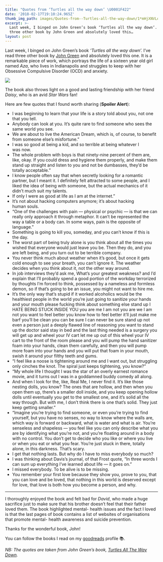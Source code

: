 ```yaml
---
title: "Quotes from ‘Turtles all the way down’ \U0001F422"
date: '2018-02-17T19:10:24.965Z'
thumb_img_path: images/Quotes-from--Turtles-all-the-way-down/1*mHjXNVLdKPzmdwNXXqmA2w.jpeg
excerpt: >-
  Last week, I binged on John Green’s book ‘Turtles all the way down’. I’ve read
  three other book by John Green and absolutely loved this…
layout: post
---
```

Last week, I binged on John Green’s book _‘Turtles all the way down’._ I’ve read three other book by [John Green](http://www.johngreenbooks.com/books/) and absolutely loved this one. It is a remarkable piece of work, which portrays the life of a sixteen year old girl named _Aza_, who lives in Indianapolis and struggles to keep with her Obsessive Compulsive Disorder (OCD) and anxiety.

![](/images/Quotes-from--Turtles-all-the-way-down/1*mHjXNVLdKPzmdwNXXqmA2w.jpeg)

The book also throws light on a good and lasting friendship with her friend _Daisy_, who is an avid _Star Wars_ fan!

Here are few quotes that I found worth sharing (**Spoiler Alert**):

* I was beginning to learn that your life is a story told about you, not one that you tell.
* Anybody can look at you. It’s quite rare to find someone who sees the same world you see.
* We are about to live the American Dream, which is, of course, to benefit from someone else’s misfortune.”
* I was so good at being a kid, and so terrible at being whatever I was now.
* The whole problem with boys is that ninety-nine percent of them are, like, okay. If you could dress and hygiene them properly, and make them stand up straight and listen to you and not be dumbasses, they’d be totally acceptable.”
* I know people often say that when secretly looking for a romantic partner, but I meant it. I definitely felt attracted to some people, and I liked the idea of being with someone, but the actual mechanics of it didn’t much suit my talents.
* If only I were as good at life as I am at the internet.”
* It’s not about hacking computers anymore; it’s about hacking human souls.
* “One of the challenges with pain — physical or psychic — is that we can really only approach it through metaphor. It can’t be represented the way a table or a body can. In some ways, pain is the opposite of language.”
* Something is going to kill you, someday, and you can’t know if this is the day.
* The worst part of being truly alone is you think about all the times you wished that everyone would just leave you be. Then they do, and you are left being, and you turn out to be terrible company.
* You never think much about weather when it’s good, but once it gets cold enough to see your breath, you can’t ignore it. The weather decides when you think about it, not the other way around.
* In job interviews they’d ask me, What’s your greatest weakness? and I’d explain that I’ll probably spend a good portion of the workday terrorized by thoughts I’m forced to think, possessed by a nameless and formless demon, so if that’s going to be an issue, you might not want to hire me.
* It’s the only way that’s stupid if it worked alcoholics would be the healthiest people in the world you’re just going to sanitize your hands and your mouth please fucking think about something else stand up I HATE BEING STUCK INSIDE YOU you are me I am not you are we I am not you want to feel better you know how to feel better it’ll just make me barf you’ll be clean you can be sure I can never be sure stand up not even a person just a deeply flawed line of reasoning you want to stand up the doctor said stay in bed and the last thing needed is a surgery you will get up and wheel your IV cart let me up out of this wheel your IV cart to the front of the room please and you will pump the hand sanitizer foam into your hands, clean them carefully, and then you will pump more foam into your hands and you will put that foam in your mouth, swish it around your filthy teeth and gums.
* “I feel like a noose is tightening around me and I want out, but struggling only cinches the knot. The spiral just keeps tightening, you know?”
* “My whole life I thought I was the star of an overly earnest romance movie, and it turns out I was in a goddamned buddy comedy all along.
* And when I look for the, like, Real Me, I never find it. It’s like those nesting dolls, you know? The ones that are hollow, and then when you open them up, there’s a smaller doll inside, and you keep opening hollow dolls until eventually you get to the smallest one, and it’s solid all the way through. But with me, I don’t think there is one that’s solid. They just keep getting smaller.”
* “Imagine you’re trying to find someone, or even you’re trying to find yourself, but you have no senses, no way to know where the walls are, which way is forward or backward, what is water and what is air. You’re senseless and shapeless — you feel like you can only describe what you are by identifying what you’re not, and you’re floating around in a body with no control. You don’t get to decide who you like or where you live or when you eat or what you fear. You’re just stuck in there, totally alone, in this darkness. That’s scary.
* I get that nothing lasts. But why do I have to miss everybody so much?
* I was thinking about Davis’s journal, of that Frost quote, “In three words I can sum up everything I’ve learned about life — it goes on.”
* I missed everybody. To be alive is to be missing.
* You remember your first love because they show you, prove to you, that you can love and be loved, that nothing in this world is deserved except for love, that love is both how you become a person, and why.

----
I thoroughly enjoyed the book and felt bad for _David_, who made a huge sacrifice just to make sure that his brother doesn’t feel that their father loved them. The book highlighted mental- health issues and the fact I loved is that the last pages of book contains a list of websites of organisations that promote mental- health awareness and suicide prevention.

Thanks for the wonderful book, John!

You can follow the books I read on my [goodreads](https://www.goodreads.com/saranshag) profile 📚.

_NB: The quotes are taken from John Green’s book,_ [_Turtles All The Way Down_](http://www.johngreenbooks.com/turtles-all-the-way-down-book)_._
